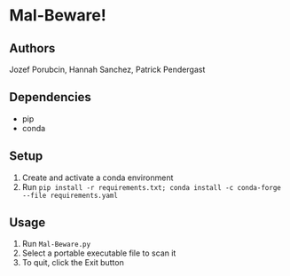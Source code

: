 # Mal-Beware!

## Authors
Jozef Porubcin, Hannah Sanchez, Patrick Pendergast

## Dependencies
- pip
- conda

## Setup
1. Create and activate a conda environment
1. Run `pip install -r requirements.txt; conda install -c conda-forge --file requirements.yaml`

## Usage
1. Run `Mal-Beware.py`
1. Select a portable executable file to scan it
1. To quit, click the Exit button